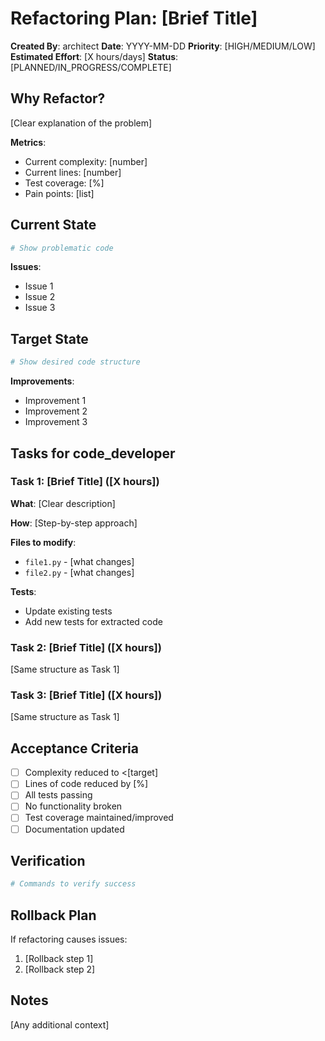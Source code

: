 # Refactoring Plan: [Brief Title]

**Created By**: architect
**Date**: YYYY-MM-DD
**Priority**: [HIGH/MEDIUM/LOW]
**Estimated Effort**: [X hours/days]
**Status**: [PLANNED/IN_PROGRESS/COMPLETE]

## Why Refactor?

[Clear explanation of the problem]

**Metrics**:
- Current complexity: [number]
- Current lines: [number]
- Test coverage: [%]
- Pain points: [list]

## Current State

```python
# Show problematic code
```

**Issues**:
- Issue 1
- Issue 2
- Issue 3

## Target State

```python
# Show desired code structure
```

**Improvements**:
- Improvement 1
- Improvement 2
- Improvement 3

## Tasks for code_developer

### Task 1: [Brief Title] ([X hours])

**What**: [Clear description]

**How**: [Step-by-step approach]

**Files to modify**:
- `file1.py` - [what changes]
- `file2.py` - [what changes]

**Tests**:
- Update existing tests
- Add new tests for extracted code

### Task 2: [Brief Title] ([X hours])

[Same structure as Task 1]

### Task 3: [Brief Title] ([X hours])

[Same structure as Task 1]

## Acceptance Criteria

- [ ] Complexity reduced to <[target]
- [ ] Lines of code reduced by [%]
- [ ] All tests passing
- [ ] No functionality broken
- [ ] Test coverage maintained/improved
- [ ] Documentation updated

## Verification

```bash
# Commands to verify success
```

## Rollback Plan

If refactoring causes issues:
1. [Rollback step 1]
2. [Rollback step 2]

## Notes

[Any additional context]
